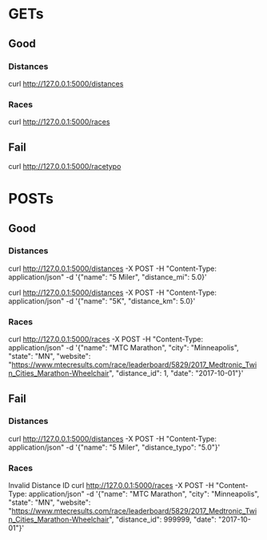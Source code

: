 # GETs

## Good

### Distances

curl http://127.0.0.1:5000/distances  

### Races

curl http://127.0.0.1:5000/races  

## Fail

curl http://127.0.0.1:5000/racetypo  

# POSTs

## Good

### Distances

curl http://127.0.0.1:5000/distances  -X POST -H "Content-Type: application/json" -d '{"name": "5 Miler", "distance_mi": 5.0}'

curl http://127.0.0.1:5000/distances  -X POST -H "Content-Type: application/json" -d '{"name": "5K", "distance_km": 5.0}'

### Races

curl http://127.0.0.1:5000/races  -X POST -H "Content-Type: application/json" -d '{"name": "MTC Marathon", "city": "Minneapolis", "state": "MN", "website": "https://www.mtecresults.com/race/leaderboard/5829/2017_Medtronic_Twin_Cities_Marathon-Wheelchair", "distance_id": 1, "date": "2017-10-01"}'

## Fail

### Distances

curl http://127.0.0.1:5000/distances  -X POST -H "Content-Type: application/json" -d '{"name": "5 Miler", "distance_typo": "5.0"}'

### Races

Invalid Distance ID
curl http://127.0.0.1:5000/races  -X POST -H "Content-Type: application/json" -d '{"name": "MTC Marathon", "city": "Minneapolis", "state": "MN", "website": "https://www.mtecresults.com/race/leaderboard/5829/2017_Medtronic_Twin_Cities_Marathon-Wheelchair", "distance_id": 999999, "date": "2017-10-01"}'